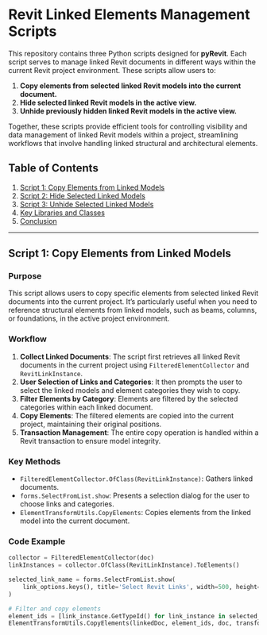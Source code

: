 # Revit Linked Elements Management Scripts

This repository contains three Python scripts designed for **pyRevit**. Each script serves to manage linked Revit documents in different ways within the current Revit project environment. These scripts allow users to:

1. **Copy elements from selected linked Revit models into the current document.**
2. **Hide selected linked Revit models in the active view.**
3. **Unhide previously hidden linked Revit models in the active view.**

Together, these scripts provide efficient tools for controlling visibility and data management of linked Revit models within a project, streamlining workflows that involve handling linked structural and architectural elements.

## Table of Contents

1. [Script 1: Copy Elements from Linked Models](#script-1-copy-elements-from-linked-models)
2. [Script 2: Hide Selected Linked Models](#script-2-hide-selected-linked-models)
3. [Script 3: Unhide Selected Linked Models](#script-3-unhide-selected-linked-models)
4. [Key Libraries and Classes](#key-libraries-and-classes)
5. [Conclusion](#conclusion)

---

## Script 1: Copy Elements from Linked Models

### Purpose

This script allows users to copy specific elements from selected linked Revit documents into the current project. It’s particularly useful when you need to reference structural elements from linked models, such as beams, columns, or foundations, in the active project environment.

### Workflow

1. **Collect Linked Documents**: The script first retrieves all linked Revit documents in the current project using `FilteredElementCollector` and `RevitLinkInstance`.
2. **User Selection of Links and Categories**: It then prompts the user to select the linked models and element categories they wish to copy.
3. **Filter Elements by Category**: Elements are filtered by the selected categories within each linked document.
4. **Copy Elements**: The filtered elements are copied into the current project, maintaining their original positions.
5. **Transaction Management**: The entire copy operation is handled within a Revit transaction to ensure model integrity.

### Key Methods

- `FilteredElementCollector.OfClass(RevitLinkInstance)`: Gathers linked documents.
- `forms.SelectFromList.show`: Presents a selection dialog for the user to choose links and categories.
- `ElementTransformUtils.CopyElements`: Copies elements from the linked model into the current document.

### Code Example

```python
collector = FilteredElementCollector(doc)
linkInstances = collector.OfClass(RevitLinkInstance).ToElements()

selected_link_name = forms.SelectFromList.show(
    link_options.keys(), title='Select Revit Links', width=500, height=400, button_name='Select Links', multiselect=True
)

# Filter and copy elements
element_ids = [link_instance.GetTypeId() for link_instance in selected_link_instances]
ElementTransformUtils.CopyElements(linkedDoc, element_ids, doc, transform, None)
